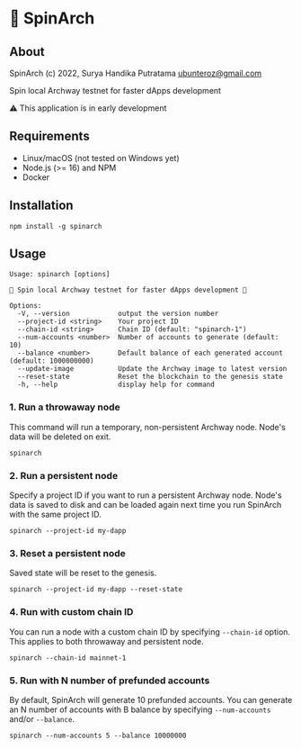 # 🥬 SpinArch

## About

SpinArch (c) 2022, Surya Handika Putratama <ubunteroz@gmail.com>

Spin local Archway testnet for faster dApps development

⚠️ This application is in early development

## Requirements

- Linux/macOS (not tested on Windows yet)
- Node.js (>= 16) and NPM
- Docker

## Installation

```shell
npm install -g spinarch
```

## Usage

```
Usage: spinarch [options]

🥬 Spin local Archway testnet for faster dApps development 🚀

Options:
  -V, --version            output the version number
  --project-id <string>    Your project ID
  --chain-id <string>      Chain ID (default: "spinarch-1")
  --num-accounts <number>  Number of accounts to generate (default: 10)
  --balance <number>       Default balance of each generated account (default: 1000000000)
  --update-image           Update the Archway image to latest version
  --reset-state            Reset the blockchain to the genesis state
  -h, --help               display help for command
```

### 1. Run a throwaway node

This command will run a temporary, non-persistent Archway node. Node's data will be deleted on exit.

```shell
spinarch
```

### 2. Run a persistent node

Specify a project ID if you want to run a persistent Archway node. Node's data is saved to disk and can be loaded again next time you run SpinArch with the same project ID.

```shell
spinarch --project-id my-dapp
```

### 3. Reset a persistent node

Saved state will be reset to the genesis.

```shell
spinarch --project-id my-dapp --reset-state
```

### 4. Run with custom chain ID

You can run a node with a custom chain ID by specifying `--chain-id` option. This applies to both throwaway and persistent node.

```shell
spinarch --chain-id mainnet-1
```

### 5. Run with N number of prefunded accounts

By default, SpinArch will generate 10 prefunded accounts. You can generate an N number of accounts with B balance by specifying `--num-accounts` and/or `--balance`.

```shell
spinarch --num-accounts 5 --balance 10000000
```
